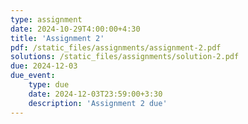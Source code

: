 ```yaml
---
type: assignment
date: 2024-10-29T4:00:00+4:30
title: 'Assignment 2'
pdf: /static_files/assignments/assignment-2.pdf
solutions: /static_files/assignments/solution-2.pdf
due: 2024-12-03
due_event: 
    type: due
    date: 2024-12-03T23:59:00+3:30
    description: 'Assignment 2 due'
---
```

